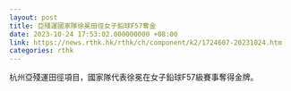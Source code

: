 ```yaml
---
layout: post
title: 亞殘運國家隊徐冕田徑女子鉛球F57奪金
date: 2023-10-24 17:53:02.000000000 +08:00
link: https://news.rthk.hk/rthk/ch/component/k2/1724607-20231024.htm
categories: rthk
---
```


杭州亞殘運田徑項目，國家隊代表徐冕在女子鉛球F57級賽事奪得金牌。
